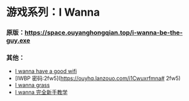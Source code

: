 # 游戏系列：I Wanna
### 原版：<https://space.ouyanghongqian.top/i-wanna-be-the-guy.exe>
### 其他：
- [I wanna have a good wifi](https://tieba.baidu.com/p/7225115356)
- [IWBP 密码:2fw5](https://ouyhq.lanzouo.com/i1Cwuxrfmna# 2fw5)
- [I wanna grass](https://tieba.baidu.com/p/7468615266)
- [I wanna 完全新手教学](https://tieba.baidu.com/p/3170710535)